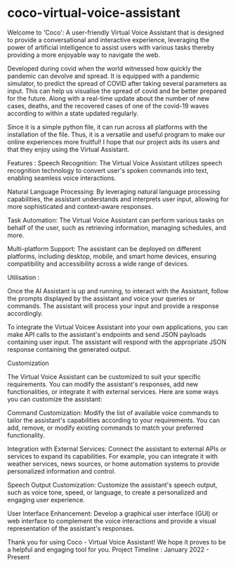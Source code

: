 # coco-virtual-voice-assistant

Welcome to 'Coco': A user-friendly Virtual Voice Assistant that is designed to provide a conversational and interactive experience, leveraging the power of artificial intelligence to assist users with various tasks thereby providing a more enjoyable way to navigate the web.

Developed during covid when the world witnessed how quickly the pandemic can devolve and spread. It is equipped with a pandemic simulator, to predict the spread of COVID after taking several parameters as input. This can help us visualise the spread of covid and be better prepared for the future. Along with a real-time update about the number of new cases, deaths, and the recovered cases of one of the covid-19 waves according to  within a state updated regularly. 

Since it is a simple python file, it can run across all platforms with the installation of the file. Thus, it is a versatile and useful program to make our online experiences more fruitful! I hope that our project aids its users and that they enjoy using the Virtual Assistant. 

Features : 
Speech Recognition: The Virtual Voice Assistant utilizes speech recognition technology to convert user's spoken commands into text, enabling seamless voice interactions.

Natural Language Processing: By leveraging natural language processing capabilities, the assistant understands and interprets user input, allowing for more sophisticated and context-aware responses.

Task Automation: The Virtual Voice Assistant can perform various tasks on behalf of the user, such as retrieving information, managing schedules, and more.

Multi-platform Support: The assistant can be deployed on different platforms, including desktop, mobile, and smart home devices, ensuring compatibility and accessibility across a wide range of devices.

Utilisation : 

Once the AI Assistant is up and running, to interact with the Assistant, follow the prompts displayed by the assistant and voice your queries or commands. The assistant will process your input and provide a response accordingly.

To integrate the Virtual Voicee Assistant into your own applications, you can make API calls to the assistant's endpoints and send JSON payloads containing user input. The assistant will respond with the appropriate JSON response containing the generated output.

Customization

The Virtual Voice Assistant can be customized to suit your specific requirements. You can modify the assistant's responses, add new functionalities, or integrate it with external services. Here are some ways you can customize the assistant:

Command Customization: Modify the list of available voice commands to tailor the assistant's capabilities according to your requirements. You can add, remove, or modify existing commands to match your preferred functionality.

Integration with External Services: Connect the assistant to external APIs or services to expand its capabilities. For example, you can integrate it with weather services, news sources, or home automation systems to provide personalized information and control.

Speech Output Customization: Customize the assistant's speech output, such as voice tone, speed, or language, to create a personalized and engaging user experience.

User Interface Enhancement: Develop a graphical user interface (GUI) or web interface to complement the voice interactions and provide a visual representation of the assistant's responses.

Thank you for using Coco - Virtual Voice Assistant! We hope it proves to be a helpful and engaging tool for you.
Project Timeline : January 2022 - Present
